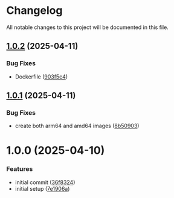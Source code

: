 # Changelog

All notable changes to this project will be documented in this file.

## [1.0.2](https://github.com/RDI-lab/cookiecutter/compare/v1.0.1...v1.0.2) (2025-04-11)


### Bug Fixes

* Dockerfile ([903f5c4](https://github.com/RDI-lab/cookiecutter/commit/903f5c4b9f2ac4538f0cc62a3755985f93429c51))

## [1.0.1](https://github.com/RDI-lab/cookiecutter/compare/v1.0.0...v1.0.1) (2025-04-11)


### Bug Fixes

* create both arm64 and amd64 images ([8b50903](https://github.com/RDI-lab/cookiecutter/commit/8b50903bc4d5ac8661f7b9c9f5f3db42e5772cb3))

# 1.0.0 (2025-04-10)


### Features

* initial commit ([36f8324](https://github.com/RDI-lab/cookiecutter/commit/36f8324dec32aea7a73f789f3f4c2a35821495cc))
* initial setup ([7e1906a](https://github.com/RDI-lab/cookiecutter/commit/7e1906a65436de253f7c857c17c38081bd2e0097))

